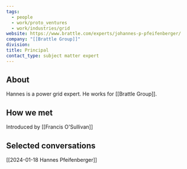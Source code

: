 ```yaml
---
tags:
  - people
  - work/proto_ventures
  - work/industries/grid
website: https://www.brattle.com/experts/johannes-p-pfeifenberger/
company: "[[Brattle Group]]"
division: 
title: Principal
contact_type: subject matter expert
---
```

## About
Hannes is a power grid expert. He works for [[Brattle Group]].

## How we met
Introduced by [[Francis O'Sullivan]]

## Selected conversations
[[2024-01-18 Hannes Pfeifenberger]]